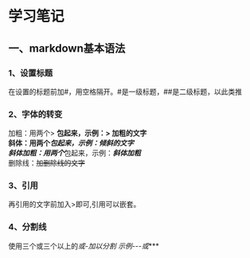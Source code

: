 # 学习笔记
## 一、markdown基本语法
### 1、设置标题
在设置的标题前加#，用空格隔开。#是一级标题，##是二级标题，以此类推
### 2、字体的转变
加粗：用两个> **包起来，示例：> **加粗的文字**   
斜体：用两个*包起来，示例：*倾斜的文字*   
斜体加粗：用两个***包起来，示例：***斜体加粗***   
删除线：~~加删除线的文字~~
### 3、引用
再引用的文字前加入>即可,引用可以嵌套。
### 4、分割线
使用三个或三个以上的*或-加以分割
示例---或****
